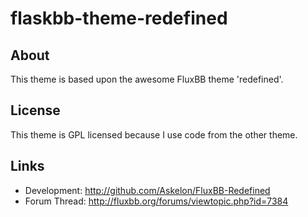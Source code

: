 flaskbb-theme-redefined
=======================

## About
This theme is based upon the awesome FluxBB theme 'redefined'.

## License
This theme is GPL licensed because I use code from the other theme.

## Links
 * Development: http://github.com/Askelon/FluxBB-Redefined
 * Forum Thread: http://fluxbb.org/forums/viewtopic.php?id=7384

